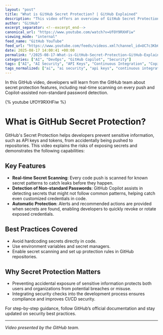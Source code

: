 ```yaml
---
layout: "post"
title: "What is GitHub Secret Protection? | GitHub Explained"
description: "This video offers an overview of GitHub Secret Protection, explaining how it safeguards credentials like API keys and tokens. It covers real-time scanning of code pushes, the use of GitHub Copilot for detecting non-standard passwords, and practical steps for developers to keep secrets secure during software development."
author: "GitHub"
excerpt_separator: <!--excerpt_end-->
canonical_url: "https://www.youtube.com/watch?v=UfOY9RXHFiw"
viewing_mode: "internal"
feed_name: "GitHub YouTube"
feed_url: "https://www.youtube.com/feeds/videos.xml?channel_id=UC7c3Kb6jYCRj4JOHHZTxKsQ"
date: 2025-08-17 14:00:41 +00:00
permalink: "/2025-08-17-What-is-GitHub-Secret-Protection-GitHub-Explained.html"
categories: ["AI", "DevOps", "GitHub Copilot", "Security"]
tags: ["AI", "AI Security", "API Keys", "Continuous Integration", "Copilot", "Credential Protection", "DevOps", "DevOps Security", "GitHub", "GitHub Copilot", "Password Detection", "Secret Protection", "SecretProtection", "Secrets Scanning", "Secure Development", "Security", "Security Automation", "Token Security", "Videos"]
tags_normalized: ["ai", "ai security", "api keys", "continuous integration", "copilot", "credential protection", "devops", "devops security", "github", "github copilot", "password detection", "secret protection", "secretprotection", "secrets scanning", "secure development", "security", "security automation", "token security", "videos"]
---
```


In this GitHub video, developers will learn from the GitHub team about secret protection features, including real-time scanning on every push and Copilot-assisted non-standard password detection.<!--excerpt_end-->

{% youtube UfOY9RXHFiw %}

# What is GitHub Secret Protection?

GitHub's Secret Protection helps developers prevent sensitive information, such as API keys and tokens, from accidentally being pushed to repositories. This video explains the risks of exposing secrets and demonstrates the following capabilities:

## Key Features

- **Real-time Secret Scanning**: Every code push is scanned for known secret patterns to catch leaks before they happen.
- **Detection of Non-standard Passwords**: GitHub Copilot assists in detecting secrets that might not follow common patterns, helping catch even customized credentials in code.
- **Automatic Protection**: Alerts and recommended actions are provided when secrets are found, enabling developers to quickly revoke or rotate exposed credentials.

## Best Practices Covered

- Avoid hardcoding secrets directly in code.
- Use environment variables and secret managers.
- Enable secret scanning and set up protection rules in GitHub repositories.

## Why Secret Protection Matters

- Preventing accidental exposure of sensitive information protects both users and organizations from potential breaches or misuse.
- Integrating security checks into the development process ensures compliance and improves CI/CD security.

For step-by-step guidance, follow GitHub’s official documentation and stay updated on security best practices.

---

*Video presented by the GitHub team.*
